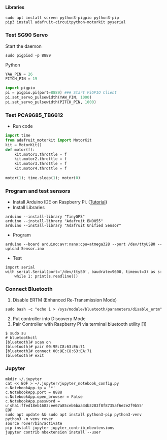 #### Libraries
```
sudo apt install screen python3-pigpio python3-pip
pip3 install adafruit-circuitpython-motorkit pyserial
```
### Test SG90 Servo  
Start the daemon
```
sudo pigpiod -p 8889
```
Python
```python
YAW_PIN = 26
PITCH_PIN = 19

import pigpio
pi = pigpio.pi(port=8889) ### Start PiGPIO Client 
pi.set_servo_pulsewidth(YAW_PIN, 1000)
pi.set_servo_pulsewidth(PITCH_PIN, 1000)
```
### Test PCA9685_TB6612 
* Run code
```python  
import time
from adafruit_motorkit import MotorKit
kit = MotorKit() 
def motor(f): 
	kit.motor1.throttle = f
	kit.motor2.throttle = f
	kit.motor3.throttle = f
	kit.motor4.throttle = f 
  
motor(1); time.sleep(1); motor(0)
```
### Program and test sensors
* Install Arduino IDE on Raspberry Pi. ([Tutorial](https://github.com/xg590/IoT/blob/master/Arduino/README.md#install-arduino-ide-on-raspberry-pi))
* Install Libraries
```
arduino --install-library "TinyGPS"
arduino --install-library "Adafruit BNO055"
arduino --install-library "Adafruit Unified Sensor"
```
* Program
```
arduino --board arduino:avr:nano:cpu=atmega328 --port /dev/ttyUSB0 --upload Sensor.ino
```
* Test
``` 
import serial
with serial.Serial(port='/dev/ttyS0', baudrate=9600, timeout=3) as s:
    while 1: print(s.readline()) 
``` 
### Connect Bluetooth
1) Disable ERTM (Enhanced Re-Transmission Mode)
```
sudo bash -c "echo 1 > /sys/module/bluetooth/parameters/disable_ertm"
```
2) Put controller into Discovery Mode <br>
3) Pair Controller with Raspberry Pi via terminal bluetooth utility [1]
```
$ sudo su
# bluetoothctl 
[bluetooth]# scan on 
[bluetooth]# pair 00:9E:C8:63:EA:71
[bluetooth]# connect 00:9E:C8:63:EA:71
[bluetooth]# exit 
```
### Jupyter
```
mkdir ~/.jupyter
cat << EOF > ~/.jupyter/jupyter_notebook_config.py 
c.NotebookApp.ip = '*'
c.NotebookApp.port = 8888 
c.NotebookApp.open_browser = False
c.NotebookApp.password = u'sha1:ffed18eb1683:ee67a85ceb6baa34b3283f8f8735af6e2e2f9b55' 
EOF
sudo apt update && sudo apt install python3-pip python3-venv
python3 -m venv rover
source rover/bin/activate
pip install jupyter jupyter_contrib_nbextensions
jupyter contrib nbextension install --user
```

